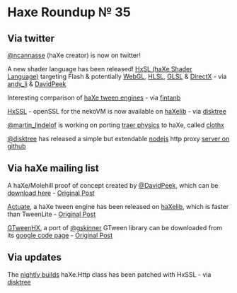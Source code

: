 [_template]: roundup.html
# Haxe Roundup № 35

## Via twitter
[@ncannasse][link 1] (haXe creator) is now on twitter!

A new shader language has been released! [HxSL (haXe Shader Language)][link 2] targeting Flash &amp; potentially [WebGL][link 3], [HLSL][link 4], [GLSL][link 5] &amp; [DirectX][link 6] - via [andy_li][link 7] &amp; [DavidPeek][link 8]

Interesting comparison of [haXe tween engines][link 9] - via [fintanb][link 10]

[HxSSL][link 11] - openSSL for the nekoVM is now available on [haXelib][link 12] - via [disktree][link 13]

[@martin_lindelof][link 14] is working on porting [traer physics][link 15] to haXe, called [clothx][link 16]

[@disktree][link 17] has released a simple but extendable [nodejs][link 18] http proxy [server on github][link 19]

## Via haXe mailing list
A haXe/Molehill proof of concept created by [@DavidPeek][link 20], which can be [download here][link 21] - [Original Post][link 22]

[Actuate][link 23], a haXe tween engine has been released on [haXelib][link 24], which is faster than TweenLite - [Original Post][link 25]

[GTweenHX][link 26], a port of [@gskinner][link 27] GTween library can be downloaded from its [google code page][link 28] - [Original Post][link 29]

## Via updates

The [nightly builds][link 30] haXe.Http class has been patched with HxSSL - via [disktree][link 31]

[link 1]: http://www.twitter.com/#!/ncannasse/ "@ncannasse"
[link 2]: http://ncannasse.fr/blog/announcing_hxsl "Announcing HxSL - haXe Shader Language - Nicolas Cannasse Blog"
[link 3]: http://en.wikipedia.org/wiki/WebGL "About WebGL - Wiki"
[link 4]: http://en.wikipedia.org/wiki/Hlsl "About HLSL - Wiki"
[link 5]: http://en.wikipedia.org/wiki/GLSL "About GLSL - Wiki"
[link 6]: http://en.wikipedia.org/wiki/DirectX "About DirectX - Wiki"
[link 7]: http://www.twitter.com/#!/andy_li/ "@andy_li"
[link 8]: http://www.twitter.com/DavidPeek/ "@DavidPeek"
[link 9]: http://ralcr.com/projects/classes/coreanimation/index1.html "haXe Tween Engine Comparison"
[link 10]: http://www.twitter.com/#!/fintanb/ "@fintanb"
[link 11]: http://lib.haxe.org/p/hxssl "HxSSL - openSSL for the nekoVM - haXelib"
[link 12]: http://lib.haxe.org/p/hxssl "HxSSL - openSSL for the nekoVM - haXelib"
[link 13]: http://www.twitter.com/#!/disktree/ "@disktree"
[link 14]: http://www.twitter.com/#!/martin_lindelof/ "@martin_lindelof"
[link 15]: http://murderandcreate.com/physics/ "traer physics"
[link 16]: https://github.com/martinlindelof/clothx "clothx - github"
[link 17]: http://twitter.com/#!/disktree/ "@disktree"
[link 18]: http://nodejs.org/ "NodeJS"
[link 19]: https://github.com/tong/hxnodejs.proxyserver "haXe nodeJS HTTP Proxy Server - Github"
[link 20]: http://www.twitter.com/DavidPeek/ "@DavidPeek"
[link 21]: http://definepath.com/dropbox/MoleHaxe.zip "haXe/Molehill proof of concept download"
[link 22]: http://haxe.1354130.n2.nabble.com/Haxe-Molehill-proof-of-concept-td6072203.html "haXe/Molehill proof of concept - haXe Mailing List"
[link 23]: http://code.google.com/p/actuate/ "Actuate Library - Google Code"
[link 24]: http://lib.haxe.org/p/actuate "Actuate Tween Library - haXelib"
[link 25]: http://haxe.1354130.n2.nabble.com/Actuate-is-available-on-haxelib-td6082818.html "Acuate released on haXelib - haXe Mailing List"
[link 26]: http://code.google.com/p/gtweenhx/ "GTweenHX - Google Code"
[link 27]: http://twitter.com/#!/gskinner "@gskinner"
[link 28]: http://code.google.com/p/gtweenhx/ "GTweenHX - Google Code"
[link 29]: http://haxe.1354130.n2.nabble.com/GTween-for-haXe-td6071194.html "GTweenHX - haXe Mailing List"
[link 30]: http://haxe.cmt.tc/ "haXe Nightly Builds"
[link 31]: http://www.twitter.com/disktree "@disktree"

